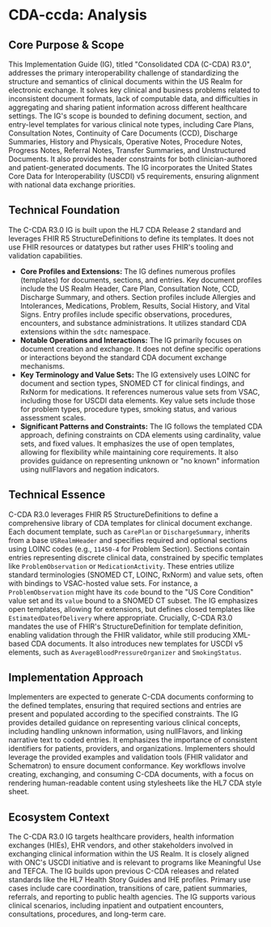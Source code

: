 # CDA-ccda: Analysis

## Core Purpose & Scope

This Implementation Guide (IG), titled "Consolidated CDA (C-CDA) R3.0", addresses the primary interoperability challenge of standardizing the structure and semantics of clinical documents within the US Realm for electronic exchange. It solves key clinical and business problems related to inconsistent document formats, lack of computable data, and difficulties in aggregating and sharing patient information across different healthcare settings. The IG's scope is bounded to defining document, section, and entry-level templates for various clinical note types, including Care Plans, Consultation Notes, Continuity of Care Documents (CCD), Discharge Summaries, History and Physicals, Operative Notes, Procedure Notes, Progress Notes, Referral Notes, Transfer Summaries, and Unstructured Documents. It also provides header constraints for both clinician-authored and patient-generated documents. The IG incorporates the United States Core Data for Interoperability (USCDI) v5 requirements, ensuring alignment with national data exchange priorities.

## Technical Foundation

The C-CDA R3.0 IG is built upon the HL7 CDA Release 2 standard and leverages FHIR R5 StructureDefinitions to define its templates. It does not use FHIR resources or datatypes but rather uses FHIR's tooling and validation capabilities.

-   **Core Profiles and Extensions:** The IG defines numerous profiles (templates) for documents, sections, and entries. Key document profiles include the US Realm Header, Care Plan, Consultation Note, CCD, Discharge Summary, and others. Section profiles include Allergies and Intolerances, Medications, Problem, Results, Social History, and Vital Signs. Entry profiles include specific observations, procedures, encounters, and substance administrations. It utilizes standard CDA extensions within the `sdtc` namespace.
-   **Notable Operations and Interactions:** The IG primarily focuses on document creation and exchange. It does not define specific operations or interactions beyond the standard CDA document exchange mechanisms.
-   **Key Terminology and Value Sets:** The IG extensively uses LOINC for document and section types, SNOMED CT for clinical findings, and RxNorm for medications. It references numerous value sets from VSAC, including those for USCDI data elements. Key value sets include those for problem types, procedure types, smoking status, and various assessment scales.
-   **Significant Patterns and Constraints:** The IG follows the templated CDA approach, defining constraints on CDA elements using cardinality, value sets, and fixed values. It emphasizes the use of open templates, allowing for flexibility while maintaining core requirements. It also provides guidance on representing unknown or "no known" information using nullFlavors and negation indicators.

## Technical Essence

C-CDA R3.0 leverages FHIR R5 StructureDefinitions to define a comprehensive library of CDA templates for clinical document exchange. Each document template, such as `CarePlan` or `DischargeSummary`, inherits from a base `USRealmHeader` and specifies required and optional sections using LOINC codes (e.g., `11450-4` for Problem Section). Sections contain entries representing discrete clinical data, constrained by specific templates like `ProblemObservation` or `MedicationActivity`. These entries utilize standard terminologies (SNOMED CT, LOINC, RxNorm) and value sets, often with bindings to VSAC-hosted value sets. For instance, a `ProblemObservation` might have its `code` bound to the "US Core Condition" value set and its `value` bound to a SNOMED CT subset. The IG emphasizes open templates, allowing for extensions, but defines closed templates like `EstimatedDateofDelivery` where appropriate.  Crucially, C-CDA R3.0 mandates the use of FHIR's StructureDefinition for template definition, enabling validation through the FHIR validator, while still producing XML-based CDA documents. It also introduces new templates for USCDI v5 elements, such as `AverageBloodPressureOrganizer` and `SmokingStatus`.

## Implementation Approach

Implementers are expected to generate C-CDA documents conforming to the defined templates, ensuring that required sections and entries are present and populated according to the specified constraints. The IG provides detailed guidance on representing various clinical concepts, including handling unknown information, using nullFlavors, and linking narrative text to coded entries. It emphasizes the importance of consistent identifiers for patients, providers, and organizations. Implementers should leverage the provided examples and validation tools (FHIR validator and Schematron) to ensure document conformance. Key workflows involve creating, exchanging, and consuming C-CDA documents, with a focus on rendering human-readable content using stylesheets like the HL7 CDA style sheet.

## Ecosystem Context

The C-CDA R3.0 IG targets healthcare providers, health information exchanges (HIEs), EHR vendors, and other stakeholders involved in exchanging clinical information within the US Realm. It is closely aligned with ONC's USCDI initiative and is relevant to programs like Meaningful Use and TEFCA. The IG builds upon previous C-CDA releases and related standards like the HL7 Health Story Guides and IHE profiles. Primary use cases include care coordination, transitions of care, patient summaries, referrals, and reporting to public health agencies. The IG supports various clinical scenarios, including inpatient and outpatient encounters, consultations, procedures, and long-term care.
